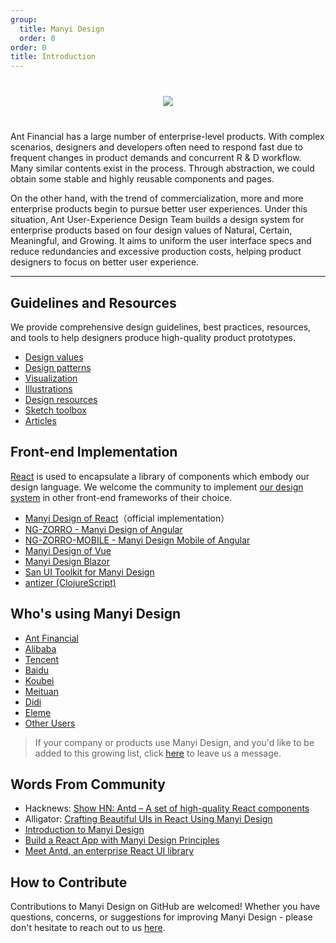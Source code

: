 ```yaml
---
group:
  title: Manyi Design
  order: 0
order: 0
title: Introduction
---
```


<div style="text-align:center;margin:40px 0;">
  <img src="https://gw.alipayobjects.com/mdn/rms_08e378/afts/img/A*P0S-QIRUbsUAAAAAAAAAAABkARQnAQ">
</div>

Ant Financial has a large number of enterprise-level products. With complex scenarios, designers and developers often need to respond fast due to frequent changes in product demands and concurrent R & D workflow. Many similar contents exist in the process. Through abstraction, we could obtain some stable and highly reusable components and pages.

On the other hand, with the trend of commercialization, more and more enterprise products begin to pursue better user experiences. Under this situation, Ant User-Experience Design Team builds a design system for enterprise products based on four design values of Natural, Certain, Meaningful, and Growing. It aims to uniform the user interface specs and reduce redundancies and excessive production costs, helping product designers to focus on better user experience.

---

## Guidelines and Resources

We provide comprehensive design guidelines, best practices, resources, and tools to help designers produce high-quality product prototypes.

- [Design values](/docs/spec/values)
- [Design patterns](/docs/spec/overview)
- [Visualization](/docs/spec/visual)
- [Illustrations](/docs/spec/illustration)
- [Design resources](/docs/resources)
- [Sketch toolbox](http://kitchen.alipay.com/)
- [Articles](/docs/spec/article)

## Front-end Implementation

[React](http://facebook.github.io/react/) is used to encapsulate a library of components which embody our design language. We welcome the community to implement [our design system](/docs/spec/introduce) in other front-end frameworks of their choice.

- [Manyi Design of React](/docs/react/introduce)（official implementation）
- [NG-ZORRO - Manyi Design of Angular](http://ng.ant.design)
- [NG-ZORRO-MOBILE - Manyi Design Mobile of Angular](http://ng.mobile.ant.design)
- [Manyi Design of Vue](http://antdv.com)
- [Manyi Design Blazor](https://ant-design-blazor.github.io/)
- [San UI Toolkit for Manyi Design](https://ecomfe.github.io/santd)
- [antizer (ClojureScript)](https://github.com/priornix/antizer)

## Who's using Manyi Design

- [Ant Financial](http://www.antgroup.com/index.htm?locale=en_US)
- [Alibaba](http://www.alibaba.com/)
- [Tencent](http://www.tencent.com)
- [Baidu](http://www.baidu.com)
- [Koubei](http://www.koubei.com/)
- [Meituan](http://www.meituan.com)
- [Didi](http://www.xiaojukeji.com/)
- [Eleme](https://www.ele.me/)
- [Other Users](https://github.com/ant-design/ant-design/issues/477)

> If your company or products use Manyi Design, and you'd like to be added to this growing list, click [here](https://github.com/ant-design/ant-design/issues/477) to leave us a message.

## Words From Community

- Hacknews: [Show HN: Antd – A set of high-quality React components](https://news.ycombinator.com/item?id=13053137)
- Alligator: [Crafting Beautiful UIs in React Using Manyi Design](https://alligator.io/react/beautiful-uis-ant-design/)
- [Introduction to Manyi Design](https://blog.logrocket.com/introduction-to-ant-design/)
- [Build a React App with Manyi Design Principles](https://developer.okta.com/blog/2020/09/16/ant-design-react-app)
- [Meet Antd, an enterprise React UI library](https://medium.com/javascript-in-plain-english/manyid-library-what-why-useful-or-not-5fec225b639d)

## How to Contribute

Contributions to Manyi Design on GitHub are welcomed! Whether you have questions, concerns, or suggestions for improving Manyi Design - please don't hesitate to reach out to us [here](https://github.com/ant-design/ant-design/issues).
